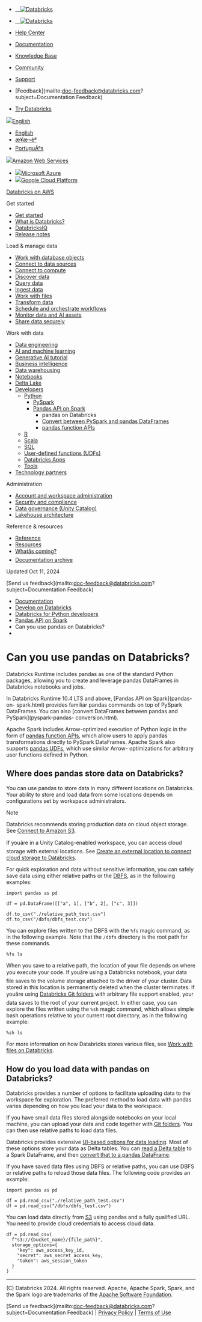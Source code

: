   * __[![Databricks](../_static/small-scale-lockup-full-color-rgb.svg)](https://www.databricks.com/)

  * __[![Databricks](../_static/small-scale-lockup-full-color-rgb.svg)](https://www.databricks.com/)
  * [Help Center](https://help.databricks.com/s/)
  * [Documentation](https://docs.databricks.com/en/index.html)
  * [Knowledge Base](https://kb.databricks.com/)

  * [Community](https://community.databricks.com)
  * [Support](https://help.databricks.com)
  * [Feedback](mailto:doc-feedback@databricks.com?subject=Documentation Feedback)
  * [Try Databricks](https://databricks.com/try-databricks)

[![](../_static/icons/globe.png)English](javascript:void\(0\))

  * [English](../../en/pandas/index.html)
  * [æ¥æ¬èª](../../ja/pandas/index.html)
  * [PortuguÃªs](../../pt/pandas/index.html)

[![](../_static/icons/aws.svg)Amazon Web Services](javascript:void\(0\))

  * [![](../_static/icons/azure.svg)Microsoft Azure](https://learn.microsoft.com/azure/databricks/pandas/)
  * [![](../_static/icons/gcp.svg)Google Cloud Platform](https://docs.gcp.databricks.com/pandas/index.html)

[Databricks on AWS](../index.html)

Get started

  * [Get started](../getting-started/index.html)
  * [What is Databricks?](../introduction/index.html)
  * [DatabricksIQ](../databricksiq/index.html)
  * [Release notes](../release-notes/index.html)

Load & manage data

  * [Work with database objects](../database-objects/index.html)
  * [Connect to data sources](../connect/index.html)
  * [Connect to compute](../compute/index.html)
  * [Discover data](../discover/index.html)
  * [Query data](../query/index.html)
  * [Ingest data](../ingestion/index.html)
  * [Work with files](../files/index.html)
  * [Transform data](../transform/index.html)
  * [Schedule and orchestrate workflows](../jobs/index.html)
  * [Monitor data and AI assets](../lakehouse-monitoring/index.html)
  * [Share data securely](../data-sharing/index.html)

Work with data

  * [Data engineering](../workspace-index.html)
  * [AI and machine learning](../machine-learning/index.html)
  * [Generative AI tutorial](../generative-ai/tutorials/ai-cookbook/index.html)
  * [Business intelligence](../ai-bi/index.html)
  * [Data warehousing](../sql/index.html)
  * [Notebooks](../notebooks/index.html)
  * [Delta Lake](../delta/index.html)
  * [Developers](../languages/index.html)
    * [Python](../languages/python.html)
      * [PySpark](../pyspark/index.html)
      * [Pandas API on Spark](pandas-on-spark.html)
        * pandas on Databricks
        * [Convert between PySpark and pandas DataFrames](pyspark-pandas-conversion.html)
        * [pandas function APIs](pandas-function-apis.html)
    * [R](../sparkr/index.html)
    * [Scala](../languages/scala.html)
    * [SQL](../sql/language-manual/index.html)
    * [User-defined functions (UDFs)](../udf/index.html)
    * [Databricks Apps](../dev-tools/databricks-apps/index.html)
    * [Tools](../dev-tools/index.html)
  * [Technology partners](../integrations/index.html)

Administration

  * [Account and workspace administration](../admin/index.html)
  * [Security and compliance](../security/index.html)
  * [Data governance (Unity Catalog)](../data-governance/index.html)
  * [Lakehouse architecture](../lakehouse-architecture/index.html)

Reference & resources

  * [Reference](../reference/api.html)
  * [Resources](../resources/index.html)
  * [Whatâs coming?](../whats-coming.html)
  * [Documentation archive](../archive/index.html)

Updated Oct 11, 2024

[Send us feedback](mailto:doc-feedback@databricks.com?subject=Documentation
Feedback)

  * [Documentation](../index.html)
  * [Develop on Databricks](../languages/index.html)
  * [Databricks for Python developers](../languages/python.html)
  * [Pandas API on Spark](pandas-on-spark.html)
  * Can you use pandas on Databricks?
  * 

# Can you use pandas on Databricks?

Databricks Runtime includes pandas as one of the standard Python packages,
allowing you to create and leverage pandas DataFrames in Databricks notebooks
and jobs.

In Databricks Runtime 10.4 LTS and above, [Pandas API on Spark](pandas-on-
spark.html) provides familiar pandas commands on top of PySpark DataFrames.
You can also [convert DataFrames between pandas and PySpark](pyspark-pandas-
conversion.html).

Apache Spark includes Arrow-optimized execution of Python logic in the form of
[pandas function APIs](pandas-function-apis.html), which allow users to apply
pandas transformations directly to PySpark DataFrames. Apache Spark also
supports [pandas UDFs](../udf/pandas.html), which use similar Arrow-
optimizations for arbitrary user functions defined in Python.

## Where does pandas store data on Databricks?

You can use pandas to store data in many different locations on Databricks.
Your ability to store and load data from some locations depends on
configurations set by workspace administrators.

Note

Databricks recommends storing production data on cloud object storage. See
[Connect to Amazon S3](../connect/storage/amazon-s3.html).

If youâre in a Unity Catalog-enabled workspace, you can access cloud storage
with external locations. See [Create an external location to connect cloud
storage to Databricks](../connect/unity-catalog/external-locations.html).

For quick exploration and data without sensitive information, you can safely
save data using either relative paths or the [DBFS](../dbfs/index.html), as in
the following examples:

    
    
    import pandas as pd
    
    df = pd.DataFrame([["a", 1], ["b", 2], ["c", 3]])
    
    df.to_csv("./relative_path_test.csv")
    df.to_csv("/dbfs/dbfs_test.csv")
    

You can explore files written to the DBFS with the `%fs` magic command, as in
the following example. Note that the `/dbfs` directory is the root path for
these commands.

    
    
    %fs ls
    

When you save to a relative path, the location of your file depends on where
you execute your code. If youâre using a Databricks notebook, your data file
saves to the volume storage attached to the driver of your cluster. Data
stored in this location is permanently deleted when the cluster terminates. If
youâre using [Databricks Git folders](../repos/index.html) with arbitrary
file support enabled, your data saves to the root of your current project. In
either case, you can explore the files written using the `%sh` magic command,
which allows simple bash operations relative to your current root directory,
as in the following example:

    
    
    %sh ls
    

For more information on how Databricks stores various files, see [Work with
files on Databricks](../files/index.html).

## How do you load data with pandas on Databricks?

Databricks provides a number of options to facilitate uploading data to the
workspace for exploration. The preferred method to load data with pandas
varies depending on how you load your data to the workspace.

If you have small data files stored alongside notebooks on your local machine,
you can upload your data and code together with [Git
folders](../files/workspace.html). You can then use relative paths to load
data files.

Databricks provides extensive [UI-based options for data
loading](../ingestion/file-upload/index.html). Most of these options store
your data as Delta tables. You can [read a Delta
table](../delta/tutorial.html#read) to a Spark DataFrame, and then [convert
that to a pandas DataFrame](pyspark-pandas-conversion.html).

If you have saved data files using DBFS or relative paths, you can use DBFS or
relative paths to reload those data files. The following code provides an
example:

    
    
    import pandas as pd
    
    df = pd.read_csv("./relative_path_test.csv")
    df = pd.read_csv("/dbfs/dbfs_test.csv")
    

You can load data directly from [S3](../connect/storage/amazon-s3.html) using
pandas and a fully qualified URL. You need to provide cloud credentials to
access cloud data.

    
    
    df = pd.read_csv(
      f"s3://{bucket_name}/{file_path}",
      storage_options={
        "key": aws_access_key_id,
        "secret": aws_secret_access_key,
        "token": aws_session_token
      }
    )
    

* * *

(C) Databricks 2024. All rights reserved. Apache, Apache Spark, Spark, and the
Spark logo are trademarks of the [Apache Software
Foundation](http://www.apache.org/).

[Send us feedback](mailto:doc-feedback@databricks.com?subject=Documentation Feedback) | [Privacy Policy](https://databricks.com/privacy-policy) | [Terms of Use](https://databricks.com/terms-of-use)

